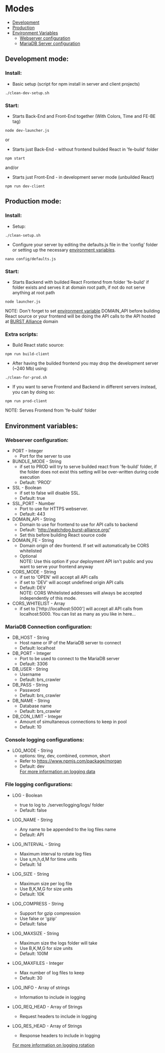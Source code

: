 # Modes
* [Development](https://github.com/gpedro34/BURST-NetX/blob/master/USAGE.md#development-mode)
* [Production](https://github.com/gpedro34/BURST-NetX/blob/master/USAGE.md#production-mode)
* [Environment Variables](https://github.com/gpedro34/BURST-NetX/blob/master/USAGE.md#environment-variables)
  * [Webserver configuration](https://github.com/gpedro34/BURST-NetX/blob/master/USAGE.md#webserver-configuration)
  * [MariaDB Server configuration](https://github.com/gpedro34/BURST-NetX/blob/master/USAGE.md#mariadb-server-configuration)

## Development mode:
### Install:
- Basic setup (script for npm install in server and client projects)
```
./clean-dev-setup.sh
```
### Start:
- Starts Back-End and Front-End together (With Colors, Time and FE-BE tag)
```
node dev-launcher.js
```
or
- Starts just Back-End - without frontend builded React in 'fe-build' folder
```
npm start
```
and/or
- Starts just Front-End -  in development server mode (unbuilded React)
```
npm run dev-client
```

## Production mode:
### Install:
- Setup:
```
./clean-setup.sh
```
- Configure your server by editing the defaults.js file in the 'config' folder or setting up the necessary [environment variables](https://github.com/gpedro34/BURST-NetX/blob/master/USAGE.md#environment-variables).
```
nano config/defaults.js
```
### Start:
- Starts Backend with builded React Frontend from folder 'fe-build' if folder exists and serves it at domain root path, if not do not serve anything at root path
```
node launcher.js
```
NOTE: Don't forget to set [environment variable](https://github.com/gpedro34/BURST-NetX/blob/master/USAGE.md#environment-variables) DOMAIN_API before building React source or your frontend will be doing the API calls to the API hosted at [BURST Alliance](http://watchdog.burst-alliance.org) domain
### Extra scripts:
- Build React static source:
```
npm run build-client
```
- After having the builded frontend you may drop the development server (~240 Mb) using:
```
./clean-for-prod.sh
```
- If you want to serve Frontend and Backend in different servers instead, you can by doing so:
```
npm run prod-client
```
NOTE: Serves Frontend from 'fe-build' folder

## Environment variables:
### Webserver configuration:
* PORT - Integer
  * Port for the server to use
* BUNDLE_MODE - String
  * if set to PROD will try to serve builded react from 'fe-build' folder, if the folder does not exist this setting will be over-written during code execution
  * Default: 'PROD'
* SSL - Boolean
  * if set to false will disable SSL.
  * Default: true
* SSL_PORT - Number
  * Port to use for HTTPS webserver.
  * Default: 443
* DOMAIN_API - String
  * Domain to use for frontend to use for API calls to backend
  * Default: 'http://watchdog.burst-alliance.org/'
  * Set this before building React source code
* DOMAIN_FE - String
  * Domain origin of dev frontend. If set will automatically be CORS whitelisted
  * Optional  
  NOTE: Use this option if your deployment API isn't public and you want to serve your frontend anyway
* CORS_MODE - String
  * if set to 'OPEN' will accept all API calls
  * if set to 'DEV' will accept undefined origin API calls
  * Default: DEV  
  NOTE: CORS Whitelisted addresses will always be accepted independently of this mode.
* CORS_WHITELIST - Array
  * if set to ['http://localhost:5000'] will accept all API calls from localhost:5000. You can list as many as you like in here...
### MariaDB Connection configuration:
* DB_HOST - String
  * Host name or IP of the MariaDB server to connect
  * Default: localhost
* DB_PORT - Integer
  * Port to be used to connect to the MariaDB server
  * Default: 3306
* DB_USER - String
  * Username
  * Default: brs_crawler
* DB_PASS - String
  * Password
  * Default: brs_crawler
* DB_NAME - String
  * Database name
  * Default: brs_crawler
* DB_CON_LIMIT - Integer
  * Amount of simultaneous connections to keep in pool
  * Default: 10
### Console logging configurations:
* LOG_MODE - String
  * options: tiny, dev, combined, common, short
  * Refer to https://www.npmjs.com/package/morgan
  * Default: dev  
[For more information on logging data](https://www.npmjs.com/package/morgan)
### File logging configurations:
* LOG - Boolean
  * true to log to ./server/logging/logs/ folder
  * Default: false
* LOG_NAME - String
  * Any name to be appended to the log files name
  * Default: API
* LOG_INTERVAL - String
  * Maximum interval to rotate log files
  * Use s,m,h,d,M for time units
  * Default: 1d
* LOG_SIZE - String
  * Maximum size per log file
  * Use B,K,M,G for size units
  * Default: 10K
* LOG_COMPRESS - String
  * Support for gzip compression
  * Use false or 'gzip'
  * Default: false
* LOG_MAXSIZE - String
  * Maximum size the logs folder will take
  * Use B,K,M,G for size units
  * Default: 100M
* LOG_MAXFILES - Integer
  * Max number of log files to keep
  * Default: 30
* LOG_INFO - Array of strings
  * Information to include in logging
* LOG_REQ_HEAD - Array of Strings
  * Request headers to include in logging
* LOG_RES_HEAD - Array of Strings
  * Response headers to include in logging  

  [For more information on logging rotation](https://www.npmjs.com/package/rotating-file-stream)
